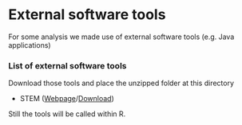 # External software tools

For some analysis we made use of external software tools (e.g. Java applications)

### List of external software tools

Download those tools and place the unzipped folder at this directory

* STEM ([Webpage](https://www.cs.cmu.edu/~jernst/stem/)/[Download](http://www.sb.cs.cmu.edu/stem/stem.zip))

Still the tools will be called within R.
